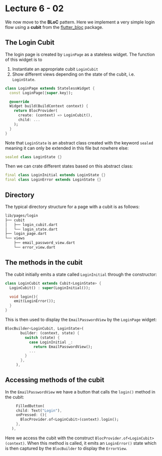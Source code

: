 # Lecture 6 - 02

We now move to the **BLoC** pattern. Here we implement a very simple login flow using a **cubit** from the [flutter_bloc](https://pub.dev/packages/flutter_bloc) package.

## The Login Cubit
The login page is created by `LoginPage` as a stateless widget. The function of this widget is to 
1. Instantiate an appropriate cubit `LoginCubit`
2. Show different views depending on the state of the cubit, i.e. `LoginState`.

```dart
class LoginPage extends StatelessWidget {
  const LoginPage({super.key});

  @override
  Widget build(BuildContext context) {
    return BlocProvider(
      create: (context) => LoginCubit(),
      child: ...
    );
  }
}
```

Note that `LoginState` is an abstract class created with the keyword `sealed` meaning it can only be extended in this file but nowhere else:
```dart
sealed class LoginState {}
```

Then we can crate different states based on this abstract class:
```dart
final class LoginInitial extends LoginState {}
final class LoginError extends LoginState {}
```

## Directory
The typical directory structure for a page with a cubit is as follows:
```zsh
lib/pages/login
├── cubit
│   ├── login_cubit.dart
│   └── login_state.dart
├── login_page.dart
└── views
    ├── email_password_view.dart
    └── error_view.dart
```

## The methods in the cubit
The cubit initially emits a state called `LoginInitial` through the constructor:
```dart
class LoginCubit extends Cubit<LoginState> {
  LoginCubit() : super(LoginInitial());

  void login(){
    emit(LoginError());
  }
}
```
 This is then used to display the `EmailPasswordView` by the `LoginPage` widget:
 ```dart
 BlocBuilder<LoginCubit, LoginState>(
        builder: (context, state) {
          switch (state) {
            case LoginInitial _:
              return EmailPasswordView();
            ...
          }
        },
      ),
 ```

 ## Accessing methods of the cubit

 In the `EmailPasswordView` we have a button that calls the `login()` method in the cubit:
 ```dart
      FilledButton(
      child: Text("Login"),
      onPressed: (){
        BlocProvider.of<LoginCubit>(context).login();
      },
    ),
```
Here we access the cubit with the construct `BlocProvider.of<LoginCubit>(context)`. When this method is called, it emits an `LoginError()` state which is then captured by the `BlocBuilder` to display the `ErrorView`.
